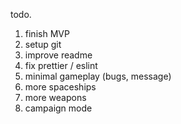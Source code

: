 todo.

1. finish MVP
2. setup git
3. improve readme
4. fix prettier / eslint
5. minimal gameplay (bugs, message)
6. more spaceships
7. more weapons
8. campaign mode
